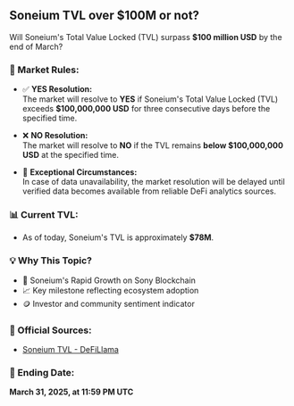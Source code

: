 ## Soneium TVL over $100M or not?

Will Soneium's Total Value Locked (TVL) surpass **$100 million USD** by the end of March?

### 📜 Market Rules:
- ✅ **YES Resolution:**  
  The market will resolve to **YES** if Soneium's Total Value Locked (TVL) exceeds **$100,000,000 USD** for three consecutive days before the specified time.

- ❌ **NO Resolution:**  
  The market will resolve to **NO** if the TVL remains **below $100,000,000 USD** at the specified time.

- 🔄 **Exceptional Circumstances:**  
  In case of data unavailability, the market resolution will be delayed until verified data becomes available from reliable DeFi analytics sources.

### 📊 Current TVL:
- As of today, Soneium's TVL is approximately **$78M**.

### 💡 Why This Topic?
- 🚀 Soneium's Rapid Growth on Sony Blockchain
- 📈 Key milestone reflecting ecosystem adoption
- 🪙 Investor and community sentiment indicator

### 📌 Official Sources:
- [Soneium TVL - DeFiLlama](https://defillama.com/chain/Soneium)

### 📅 Ending Date:
**March 31, 2025, at 11:59 PM UTC**
